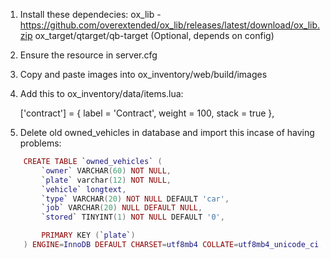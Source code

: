 1. Install these dependecies:
    ox_lib - https://github.com/overextended/ox_lib/releases/latest/download/ox_lib.zip
    ox_target/qtarget/qb-target (Optional, depends on config)

2. Ensure the resource in server.cfg

3. Copy and paste images into ox_inventory/web/build/images

4. Add this to ox_inventory/data/items.lua:

	['contract'] = {
		label = 'Contract',
		weight = 100,
		stack = true
	},

5. Delete old owned_vehicles in database and import this incase of having problems:
```lua
    CREATE TABLE `owned_vehicles` (
        `owner` VARCHAR(60) NOT NULL,
        `plate` varchar(12) NOT NULL,
        `vehicle` longtext,
        `type` VARCHAR(20) NOT NULL DEFAULT 'car',
        `job` VARCHAR(20) NULL DEFAULT NULL,
        `stored` TINYINT(1) NOT NULL DEFAULT '0',

        PRIMARY KEY (`plate`)
    ) ENGINE=InnoDB DEFAULT CHARSET=utf8mb4 COLLATE=utf8mb4_unicode_ci;a
```
